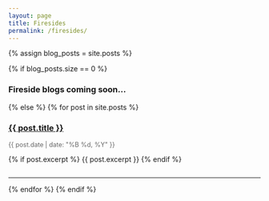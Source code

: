 ```yaml
---
layout: page
title: Firesides
permalink: /firesides/
---
```


{% assign blog_posts = site.posts %}

{% if blog_posts.size == 0 %}
  <h3>Fireside blogs coming soon...</h3>
{% else %}
  {% for post in site.posts %}
    <div style="margin-bottom: 2em;">
      <h3><a href="{{ post.url }}">{{ post.title }}</a></h3>
      <p style="color: #666; font-size: 0.9em;">{{ post.date | date: "%B %d, %Y" }}</p>
      {% if post.excerpt %}
        {{ post.excerpt }}
      {% endif %}
    </div>
    <hr>
  {% endfor %}
{% endif %}